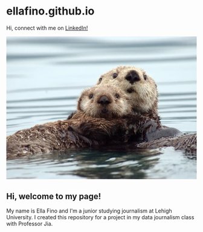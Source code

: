 # ellafino.github.io

Hi, connect with me on [LinkedIn!](https://www.linkedin.com/in/ella-fino-0b4a44224/) 

 ![Otter](https://raw.githubusercontent.com/ellafino/ellafino.github.io/main/OTTERwright4hr_web.webp)
 
## Hi, welcome to my page! 
My name is Ella Fino and I'm a junior studying journalism at Lehigh University. I created this repository for a project in my data journalism class with Professor Jia. 
